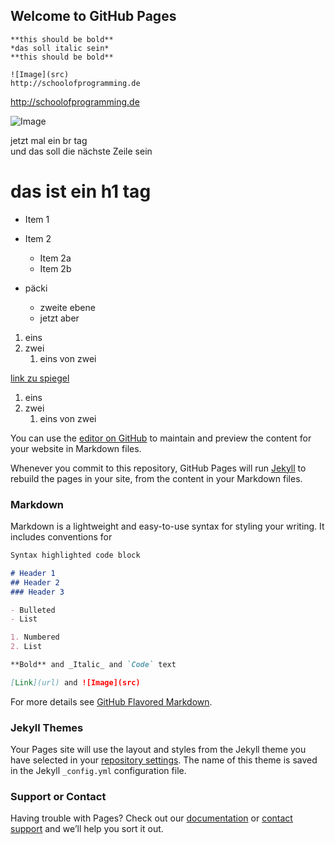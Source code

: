 ## Welcome to GitHub Pages


```
**this should be bold**  
*das soll italic sein*  
**this should be bold**  

![Image](src)  
http://schoolofprogramming.de

```
http://schoolofprogramming.de


![Image](http://schoolofprogramming.de/images/teaching_group1_1000.jpg)

jetzt mal ein br tag<br>
und das soll die nächste Zeile sein  

<H1>das ist ein h1 tag</h1>




* Item 1
* Item 2
  * Item 2a
  * Item 2b
  
* päcki
  * zweite ebene
  * jetzt aber
  
1. eins
2. zwei
   1. eins von zwei

[link zu spiegel](http://spiegel.de)


1. eins
1. zwei
   1. eins von zwei
 

You can use the [editor on GitHub](https://github.com/webdiver/webdiver.github.io/edit/master/README.md) to maintain and preview the content for your website in Markdown files.

Whenever you commit to this repository, GitHub Pages will run [Jekyll](https://jekyllrb.com/) to rebuild the pages in your site, from the content in your Markdown files.

### Markdown

Markdown is a lightweight and easy-to-use syntax for styling your writing. It includes conventions for

```markdown
Syntax highlighted code block

# Header 1
## Header 2
### Header 3

- Bulleted
- List

1. Numbered
2. List

**Bold** and _Italic_ and `Code` text

[Link](url) and ![Image](src)
```

For more details see [GitHub Flavored Markdown](https://guides.github.com/features/mastering-markdown/).

### Jekyll Themes

Your Pages site will use the layout and styles from the Jekyll theme you have selected in your [repository settings](https://github.com/webdiver/webdiver.github.io/settings). The name of this theme is saved in the Jekyll `_config.yml` configuration file.

### Support or Contact

Having trouble with Pages? Check out our [documentation](https://help.github.com/categories/github-pages-basics/) or [contact support](https://github.com/contact) and we’ll help you sort it out.
